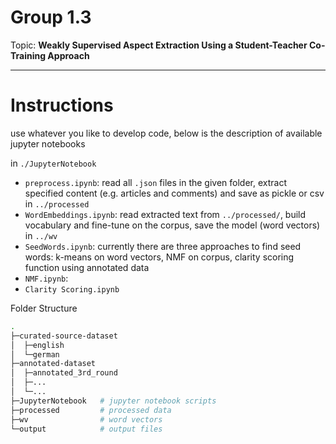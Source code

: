 # Group 1.3

Topic: **Weakly Supervised Aspect Extraction Using a Student-Teacher Co-Training Approach**

--------

# Instructions 

use whatever you like to develop code, below is the description of available jupyter notebooks

in `./JupyterNotebook`

- `preprocess.ipynb`: read all `.json` files in the given folder, extract specified content (e.g. articles and comments) and save as pickle or csv in `../processed`
- `WordEmbeddings.ipynb`: read extracted text from `../processed/`, build vocabulary and fine-tune on the corpus, save the model (word vectors) in `../wv` 
- `SeedWords.ipynb`: currently there are three approaches to find seed words: k-means on word vectors, NMF on corpus, clarity scoring function using annotated data
- `NMF.ipynb`:
- `Clarity Scoring.ipynb`

Folder Structure

```bash
.
├─curated-source-dataset
│  ├─english
│  └─german
├─annotated-dataset
│  ├─annotated_3rd_round
│  ├─...
│  └─...
├─JupyterNotebook	# jupyter notebook scripts
├─processed			# processed data
├─wv				# word vectors
└─output            # output files
```



